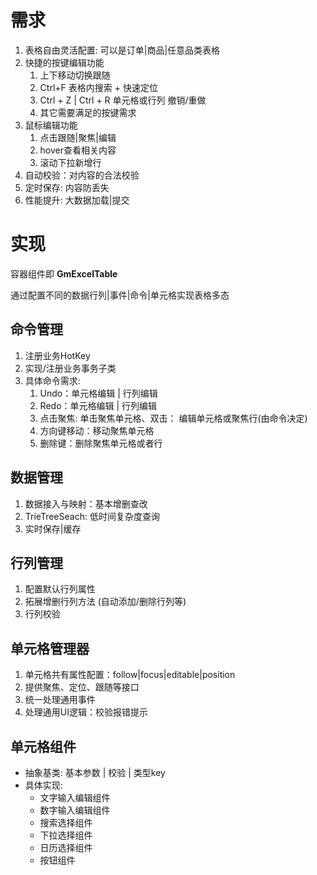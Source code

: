 


# 需求

1. 表格自由灵活配置: 可以是订单|商品|任意品类表格
2. 快捷的按键编辑功能
    1. 上下移动切换跟随
    2. Ctrl+F 表格内搜索 + 快速定位
    3. Ctrl + Z | Ctrl + R 单元格或行列  撤销/重做
    4. 其它需要满足的按键需求
3. 鼠标编辑功能
    1. 点击跟随|聚焦|编辑
    2. hover查看相关内容
    3. 滚动下拉新增行
4. 自动校验：对内容的合法校验
5. 定时保存: 内容防丢失
6. 性能提升: 大数据加载|提交

# 实现

[](https://www.notion.so/7bfa549647924826b1417b5f4d0ec32b#7783b3281e9c46f7a124f224fff11c87)

容器组件即 **GmExcelTable**

通过配置不同的数据行列|事件|命令|单元格实现表格多态

## 命令管理

1. 注册业务HotKey
2. 实现/注册业务事务子类
3. 具体命令需求: 
    1. Undo：单元格编辑 | 行列编辑
    2. Redo：单元格编辑 | 行列编辑
    3. 点击聚焦: 单击聚焦单元格、双击： 编辑单元格或聚焦行(由命令决定)
    4. 方向键移动：移动聚焦单元格
    5. 删除键：删除聚焦单元格或者行

## 数据管理

1. 数据接入与映射：基本增删查改
2. TrieTreeSeach: 低时间复杂度查询
3. 实时保存|缓存

## 行列管理

1. 配置默认行列属性
2. 拓展增删行列方法  (自动添加/删除行列等) 
3. 行列校验

## 单元格管理器

1. 单元格共有属性配置：follow|focus|editable|position
2. 提供聚焦、定位、跟随等接口
3. 统一处理通用事件
4. 处理通用UI逻辑：校验报错提示

## 单元格组件

- 抽象基类: 基本参数 | 校验 | 类型key
- 具体实现:
    - 文字输入编辑组件
    - 数字输入编辑组件
    - 搜索选择组件
    - 下拉选择组件
    - 日历选择组件
    - 按钮组件